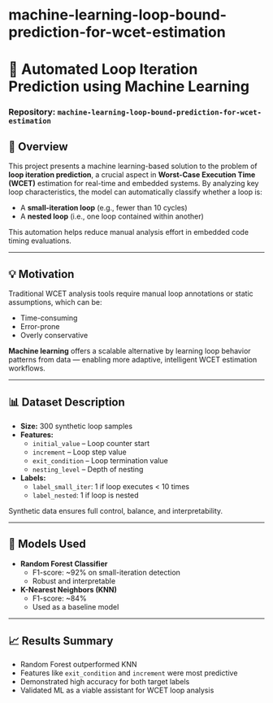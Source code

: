 # machine-learning-loop-bound-prediction-for-wcet-estimation
# 🔁 Automated Loop Iteration Prediction using Machine Learning  
### Repository: `machine-learning-loop-bound-prediction-for-wcet-estimation`

## 📘 Overview  
This project presents a machine learning-based solution to the problem of **loop iteration prediction**, a crucial aspect in **Worst-Case Execution Time (WCET)** estimation for real-time and embedded systems. By analyzing key loop characteristics, the model can automatically classify whether a loop is:

- A **small-iteration loop** (e.g., fewer than 10 cycles)
- A **nested loop** (i.e., one loop contained within another)

This automation helps reduce manual analysis effort in embedded code timing evaluations.

---

## 💡 Motivation  
Traditional WCET analysis tools require manual loop annotations or static assumptions, which can be:
- Time-consuming
- Error-prone
- Overly conservative

**Machine learning** offers a scalable alternative by learning loop behavior patterns from data — enabling more adaptive, intelligent WCET estimation workflows.

---

## 📊 Dataset Description
- **Size:** 300 synthetic loop samples  
- **Features:**
  - `initial_value` – Loop counter start
  - `increment` – Loop step value
  - `exit_condition` – Loop termination value
  - `nesting_level` – Depth of nesting
- **Labels:**
  - `label_small_iter`: 1 if loop executes < 10 times
  - `label_nested`: 1 if loop is nested

Synthetic data ensures full control, balance, and interpretability.

---

## 🧠 Models Used
- **Random Forest Classifier**  
  - F1-score: ~92% on small-iteration detection  
  - Robust and interpretable
- **K-Nearest Neighbors (KNN)**  
  - F1-score: ~84%  
  - Used as a baseline model

---

## 📈 Results Summary  
- Random Forest outperformed KNN  
- Features like `exit_condition` and `increment` were most predictive  
- Demonstrated high accuracy for both target labels  
- Validated ML as a viable assistant for WCET loop analysis  
